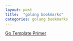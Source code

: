 ```yaml
---
layout: post
title:  "golang bookmarks"
categories: golang bookmarks
---
```


[Go Template Primer](http://gohugo.io/templates/go-templates)
